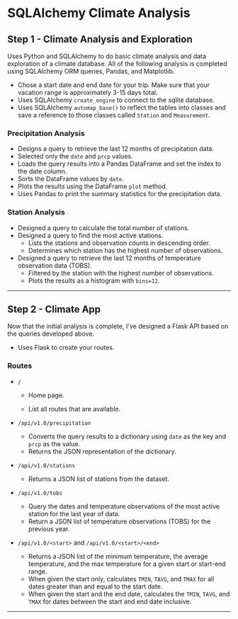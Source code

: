 # SQLAlchemy Climate Analysis

## Step 1 - Climate Analysis and Exploration
Uses Python and SQLAlchemy to do basic climate analysis and data exploration of a climate database. All of the following analysis is completed using SQLAlchemy ORM queries, Pandas, and Matplotlib.

* Chose a start date and end date for your trip. Make sure that your vacation range is approximately 3-15 days total.
* Uses SQLAlchemy `create_engine` to connect to the sqlite database.
* Uses SQLAlchemy `automap_base()` to reflect the tables into classes and save a reference to those classes called `Station` and `Measurement`.

### Precipitation Analysis

* Designs a query to retrieve the last 12 months of precipitation data.
* Selected only the `date` and `prcp` values.
* Loads the query results into a Pandas DataFrame and set the index to the date column.
* Sorts the DataFrame values by `date`.
* Plots the results using the DataFrame `plot` method.
* Uses Pandas to print the summary statistics for the precipitation data.

### Station Analysis

* Designed a query to calculate the total number of stations.
* Designed a query to find the most active stations.
  * Lists the stations and observation counts in descending order.
  * Determines which station has the highest number of observations.
* Designed a query to retrieve the last 12 months of temperature observation data (TOBS).
  * Filtered by the station with the highest number of observations.
  * Plots the results as a histogram with `bins=12`.
  
- - -

## Step 2 - Climate App

Now that the initial analysis is complete, I've designed a Flask API based on the queries developed above.

* Uses Flask to create your routes.

### Routes

* `/`

  * Home page.

  * List all routes that are available.

* `/api/v1.0/precipitation`
  * Converts the query results to a dictionary using `date` as the key and `prcp` as the value.
  * Returns the JSON representation of the dictionary.

* `/api/v1.0/stations`
  * Returns a JSON list of stations from the dataset.

* `/api/v1.0/tobs`
  * Query the dates and temperature observations of the most active station for the last year of data.
  * Return a JSON list of temperature observations (TOBS) for the previous year.

* `/api/v1.0/<start>` and `/api/v1.0/<start>/<end>`
  * Returns a JSON list of the minimum temperature, the average temperature, and the max temperature for a given start or start-end range.
  * When given the start only, calculates `TMIN`, `TAVG`, and `TMAX` for all dates greater than and equal to the start date.
  * When given the start and the end date, calculates the `TMIN`, `TAVG`, and `TMAX` for dates between the start and end date inclusive.

- - -
